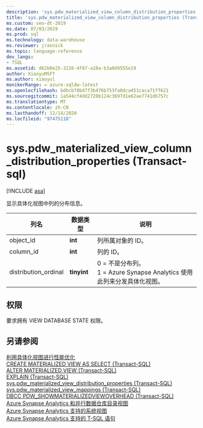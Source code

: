 ```yaml
---
description: 'sys.pdw_materialized_view_column_distribution_properties (Transact-sql) '
title: 'sys.pdw_materialized_view_column_distribution_properties (Transact-sql) '
ms.custom: seo-dt-2019
ms.date: 07/03/2019
ms.prod: sql
ms.technology: data-warehouse
ms.reviewer: jrasnick
ms.topic: language-reference
dev_langs:
- TSQL
ms.assetid: d62b0e25-3226-4f87-a10a-b3a0d9555e19
author: XiaoyuMSFT
ms.author: xiaoyul
monikerRange: = azure-sqldw-latest
ms.openlocfilehash: bdbcbf8b47f3b476b753fa0dca451caca71ff621
ms.sourcegitcommit: 1a544cf4dd2720b124c3697d1e62ae7741db757c
ms.translationtype: MT
ms.contentlocale: zh-CN
ms.lasthandoff: 12/14/2020
ms.locfileid: "97475118"
---
```

# <a name="syspdw_materialized_view_column_distribution_properties-transact-sql"></a>sys.pdw_materialized_view_column_distribution_properties (Transact-sql)  

[!INCLUDE [asa](../../includes/applies-to-version/asa.md)]

显示具体化视图中列的分布信息。  
  
|列名|数据类型|说明|  
|-----------------|---------------|-----------------|  
|object_id|**int**|列所属对象的 ID。 |  
|column_id|**int**|列的 ID。|  
|distribution_ordinal|**tinyint**|0 = 不是分布列。</br> 1 = Azure Synapse Analytics 使用此列来分发具体化视图。|
 
## <a name="permissions"></a>权限 

要求拥有 VIEW DATABASE STATE 权限。

## <a name="see-also"></a>另请参阅

[利用具体化视图进行性能优化](/azure/sql-data-warehouse/performance-tuning-materialized-views)   
[CREATE MATERIALIZED VIEW AS SELECT &#40;Transact-SQL&#41;](../../t-sql/statements/create-materialized-view-as-select-transact-sql.md?view=azure-sqldw-latest)   
[ALTER MATERIALIZED VIEW &#40;Transact-SQL&#41;](../../t-sql/statements/alter-materialized-view-transact-sql.md?view=azure-sqldw-latest)   
[EXPLAIN &#40;Transact-SQL&#41;](../../t-sql/queries/explain-transact-sql.md?view=azure-sqldw-latest)   
[sys.pdw_materialized_view_distribution_properties &#40;Transact-SQL&#41;](./sys-pdw-materialized-view-distribution-properties-transact-sql.md?view=azure-sqldw-latest)   
[sys.pdw_materialized_view_mappings &#40;Transact-SQL&#41;](./sys-pdw-materialized-view-mappings-transact-sql.md?view=azure-sqldw-latest)   
[DBCC PDW_SHOWMATERIALIZEDVIEWOVERHEAD &#40;Transact-SQL&#41;](../../t-sql/database-console-commands/dbcc-pdw-showmaterializedviewoverhead-transact-sql.md?view=azure-sqldw-latest)   
[Azure Synapse Analytics 和并行数据仓库目录视图](../../relational-databases/system-catalog-views/sql-data-warehouse-and-parallel-data-warehouse-catalog-views.md)   
[Azure Synapse Analytics 支持的系统视图](/azure/sql-data-warehouse/sql-data-warehouse-reference-tsql-system-views)   
[Azure Synapse Analytics 支持的 T-SQL 语句](/azure/sql-data-warehouse/sql-data-warehouse-reference-tsql-statements)